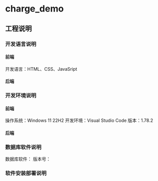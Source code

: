 # charge_demo

## 工程说明

### 开发语言说明

#### 前端

开发语言：HTML、CSS、JavaSript

#### 后端

### 开发环境说明

#### 前端

操作系统：Windows 11 22H2
开发环境：Visual Studio Code
版本：1.78.2

#### 后端

### 数据库软件说明

数据库软件：
版本号：

### 软件安装部署说明
